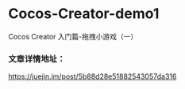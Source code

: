 # Cocos-Creator-demo1
Cocos Creator 入门篇-拖拽小游戏（一）

### 文章详情地址：
https://juejin.im/post/5b88d28e51882543057da316